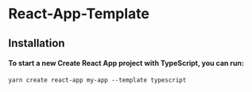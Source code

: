 # React-App-Template


## Installation
#### To start a new Create React App project with TypeScript, you can run:

```
yarn create react-app my-app --template typescript